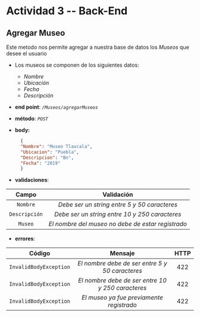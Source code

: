 # Actividad 3 -- Back-End

## **Agregar Museo** 
Este metodo nos permite agregar a nuestra base de datos los *Museos* que desee el usuario
* Los museos se componen de los siguientes datos: 
   * *Nombre*
   * *Ubicación*
   * *Fecha*
   * *Descripción* 
* **end point**: *`/Museos/agregarMuseos`*
* **método**: *`POST`*
* **body:**

  ```JSON
    {
    "Nombre": "Museo Tlaxcala",
    "Ubicacion": "Puebla",
    "Descripcion": "Bn",
    "Fecha": "2019"
    }
  ```
* **validaciones**:

| Campo | Validación |
| :---: | :---: |
| `Nombre` | 	*Debe ser un string entre 5 y 50 caracteres* |
| `Descripción` | *Debe ser un string entre 10 y 250 caracteres* |
| `Museo` | *El nombre del museo no debe de estar registrado* |

* **errores**:

| Código | Mensaje | HTTP |
| :---: | :---: | :---: |
| `InvalidBodyException` | *El nombre debe de ser entre 5 y 50 caracteres* | 422 |
| `InvalidBodyException` | *El nombre debe de ser entre 10 y 250 caracteres* | 422 |
| `InvalidBodyException` | *El museo ya fue previamente registrado* | 422 |

